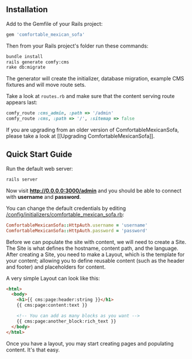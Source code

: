 ## Installation
Add to the Gemfile of your Rails project:
```bash
gem 'comfortable_mexican_sofa'
```

Then from your Rails project's folder run these commands:
```bash
bundle install
rails generate comfy:cms
rake db:migrate
```

The generator will create the initializer, database migration, example CMS fixtures and will move route sets.

Take a look at `routes.rb` and make sure that the content serving route appears last:

```ruby
comfy_route :cms_admin, :path => '/admin'
comfy_route :cms, :path => '/', :sitemap => false
```

If you are upgrading from an older version of ComfortableMexicanSofa, please take a look at [[Upgrading ComfortableMexicanSofa]].

## Quick Start Guide

Run the default web server:
```ruby
rails server
```
Now visit **http://0.0.0.0:3000/admin** and you should be able to connect with **username** and **password**.

You can change the default credentials by editing [/config/initializers/comfortable\_mexican\_sofa.rb](https://github.com/comfy/comfortable-mexican-sofa/blob/master/config/initializers/comfortable_mexican_sofa.rb):

```ruby
ComfortableMexicanSofa::HttpAuth.username = 'username'
ComfortableMexicanSofa::HttpAuth.password = 'password'
```

Before we can populate the site with content, we will need to create a Site. The Site is what defines the hostname, content path, and the language. After creating a Site, you need to make a Layout, which is the template for your content; allowing you to define reusable content (such as the header and footer) and placeholders for content.

A very simple Layout can look like this:
```html
<html>
  <body>
    <h1>{{ cms:page:header:string }}</h1>
    {{ cms:page:content:text }}

    <!-- You can add as many blocks as you want -->
    {{ cms:page:another_block:rich_text }}
  </body>
</html>
```

Once you have a layout, you may start creating pages and populating content. It's that easy.